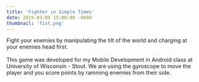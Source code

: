 ```yaml
---
title: 'Fighter in Simple Times'
date: 2015-03-09 15:00:00 -0600
thumbnail: 'fist.png'
---
```

Fight your enemies by manipulating the tilt of the world and charging at your enemies head first.
<br/><br/>
This game was developed for my Mobile Development in Android class at University of Wisconsin - Stout. We are using the gyroscope to move the player and you score points by ramming enemies from their side.